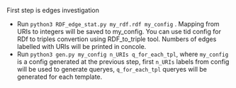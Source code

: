  First step is edges investigation
 * Run  ```python3 RDF_edge_stat.py my_rdf.rdf my_config``` . Mapping from URIs to integers will be saved to my_config. You can use tid config for RDf to triples convertion using RDF_to_triple tool. Numbers of edges labelled with URIs will be printed in concole. 
 * Run ```python3 gen.py my_config n_URIs q_for_each_tpl```, where ```my_config``` is a config generated at the previous step, first ```n_URIs``` labels from config will be used to generate queryes, ```q_for_each_tpl``` queryes will be generated for each template.   